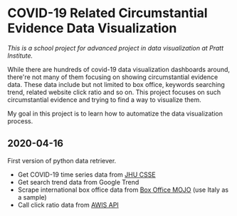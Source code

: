 # COVID-19 Related Circumstantial Evidence Data Visualization #
_This is a school project for advanced project in data visualization at Pratt Institute._

While there are hundreds of covid-19 data visualization dashboards around, there're not many of them focusing on showing circumstantial evidence data. These data include but not limited to box office, keywords searching trend, related website click ratio and so on. This project focuses on such circumstantial evidence and trying to find a way to visualize them.

My goal in this project is to learn how to automatize the data visualization process.

## 2020-04-16 ##
First version of python data retriever.
* Get COVID-19 time series data from [JHU CSSE](https://github.com/CSSEGISandData/COVID-19)
* Get search trend data from Google Trend
* Scrape international box office data from [Box Office MOJO](https://www.boxofficemojo.com/weekend/by-year/?area=IT) (use Italy as a sample)
* Call click ratio data from [AWIS API](https://awis.alexa.com/developer-guide)
